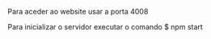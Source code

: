 Para aceder ao website usar a porta 4008

Para inicializar o servidor executar o comando $ npm start
